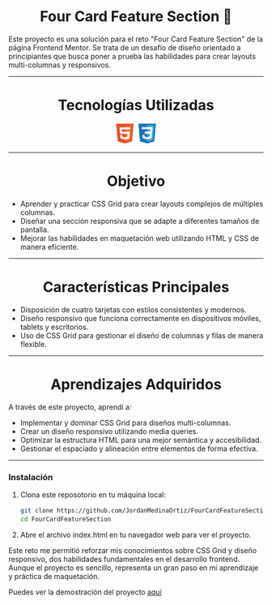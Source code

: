 <h1 align="center">Four Card Feature Section 🚀</h1>
<p>Este proyecto es una solución para el reto "Four Card Feature Section" de la página Frontend Mentor. Se trata de un desafío de diseño orientado a principiantes que busca poner a prueba las habilidades para crear layouts multi-columnas y responsivos.</p>
<hr>
<h1 align="center">Tecnologías Utilizadas</h1>
<div align="center">
  <img src="https://github.com/devicons/devicon/blob/master/icons/html5/html5-original.svg" alt="HTML5" title="HTML5" width="40px">
  <img src="https://github.com/devicons/devicon/blob/master/icons/css3/css3-original.svg" alt="CSS3" title="CSS3" width="40px">
</div>
<hr>
<h1 align="center">Objetivo</h1>
<ul>
  <li>Aprender y practicar CSS Grid para crear layouts complejos de múltiples columnas.</li>
  <li>Diseñar una sección responsiva que se adapte a diferentes tamaños de pantalla.</li>
  <li>Mejorar las habilidades en maquetación web utilizando HTML y CSS de manera eficiente.</li>
</ul>
<hr>
<h1 align="center">Características Principales</h1>
<ul>
  <li>Disposición de cuatro tarjetas con estilos consistentes y modernos.</li>
  <li>Diseño responsivo que funciona correctamente en dispositivos móviles, tablets y escritorios.</li>
  <li>Uso de CSS Grid para gestionar el diseño de columnas y filas de manera flexible.</li>
</ul>
<hr>
<h1 align="center">Aprendizajes Adquiridos</h1>
<p>A través de este proyecto, aprendí a:</p>
<ul>
  <li>Implementar y dominar CSS Grid para diseños multi-columnas.</li>
  <li>Crear un diseño responsivo utilizando media queries.</li>
  <li>Optimizar la estructura HTML para una mejor semántica y accesibilidad.</li>
  <li>Gestionar el espaciado y alineación entre elementos de forma efectiva.</li>
</ul>
<hr>

### Instalación

1. Clona este reposotorio en tu máquina local:

   ```sh
   git clone https://github.com/JordanMedinaOrtiz/FourCardFeatureSection.git
   cd FourCardFeatureSection
   ```

2. Abre el archivo index.html en tu navegador web para ver el proyecto.
    
<p>Este reto me permitió reforzar mis conocimientos sobre CSS Grid y diseño responsivo, dos habilidades fundamentales en el desarrollo frontend. Aunque el proyecto es sencillo, representa un gran paso en mi aprendizaje y práctica de maquetación.</p>
<p>Puedes ver la demostración del proyecto <a href="https://jordanmedinaortiz.github.io/fourcardfeaturesection/" target="_blank">aquí</a></p>
